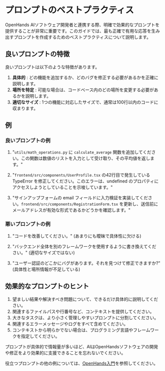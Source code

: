# プロンプトのベストプラクティス

OpenHands AIソフトウェア開発者と連携する際、明確で効果的なプロンプトを提供することが非常に重要です。このガイドでは、最も正確で有用な応答を生み出すプロンプトを作成するためのベストプラクティスについて説明します。

## 良いプロンプトの特徴

良いプロンプトは以下のような特徴があります。

1. **具体的** : どの機能を追加するか、どのバグを修正する必要があるかを正確に説明します。
2. **場所を特定** : 可能な場合は、コードベース内のどの場所を変更する必要があるかを説明します。
3. **適切なサイズ** : 1つの機能に対応したサイズで、通常は100行以内のコードに収まります。

## 例

### 良いプロンプトの例

1. "`utils/math_operations.py` に `calculate_average` 関数を追加してください。この関数は数値のリストを入力として受け取り、その平均値を返します。"

2. "`frontend/src/components/UserProfile.tsx` の42行目で発生している TypeError を修正してください。このエラーは、undefined のプロパティにアクセスしようとしていることを示唆しています。"

3. "サインアップフォームの email フィールドに入力検証を実装してください。`frontend/src/components/RegistrationForm.tsx` を更新し、送信前にメールアドレスが有効な形式であるかどうかを確認します。"

### 悪いプロンプトの例

1. "コードを改善してください。" (あまりにも曖昧で具体性に欠ける)

2. "バックエンド全体を別のフレームワークを使用するように書き換えてください。" (適切なサイズではない)

3. "ユーザー認証のどこかにバグがあります。それを見つけて修正できますか?" (具体性と場所情報が不足している)

## 効果的なプロンプトのヒント

1. 望ましい結果や解決すべき問題について、できるだけ具体的に説明してください。
2. 関連するファイルパスや行番号など、コンテキストを提供してください。
3. 大きなタスクは、より小さく管理しやすいプロンプトに分割してください。
4. 関連するエラーメッセージやログをすべて含めてください。
5. コンテキストから明らかでない場合は、プログラミング言語やフレームワークを指定してください。

プロンプトが具体的で情報量が多いほど、AIはOpenHandsソフトウェアの開発や修正をより効果的に支援できることを忘れないでください。

役立つプロンプトの他の例については、[OpenHands入門](./getting-started)を参照してください。